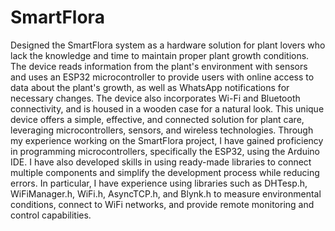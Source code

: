 # SmartFlora
Designed the SmartFlora system as a hardware solution for plant lovers who lack the knowledge and time to maintain proper plant growth conditions. The device reads information from the plant's environment with sensors and uses an ESP32 microcontroller to provide users with online access to data about the plant's growth, as well as WhatsApp notifications for necessary changes. The device also incorporates Wi-Fi and Bluetooth connectivity, and is housed in a wooden case for a natural look. This unique device offers a simple, effective, and connected solution for plant care, leveraging microcontrollers, sensors, and wireless technologies.
Through my experience working on the SmartFlora project, I have gained proficiency in programming microcontrollers, specifically the ESP32, using the Arduino IDE. I have also developed skills in using ready-made libraries to connect multiple components and simplify the development process while reducing errors. In particular, I have experience using libraries such as DHTesp.h, WiFiManager.h, WiFi.h, AsyncTCP.h, and Blynk.h to measure environmental conditions, connect to WiFi networks, and provide remote monitoring and control capabilities.
